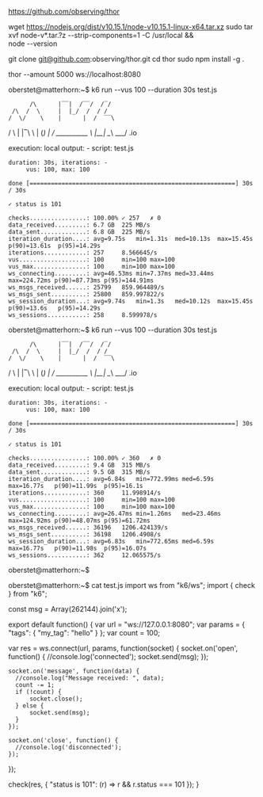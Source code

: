 
https://github.com/observing/thor

wget https://nodejs.org/dist/v10.15.1/node-v10.15.1-linux-x64.tar.xz
sudo tar xvf node-v*.tar.?z --strip-components=1 -C /usr/local && \
node --version


git clone git@github.com:observing/thor.git
cd thor
sudo npm install -g .


thor --amount 5000 ws://localhost:8080







oberstet@matterhorn:~$ k6 run --vus 100 --duration 30s test.js 

          /\      |‾‾|  /‾‾/  /‾/   
     /\  /  \     |  |_/  /  / /    
    /  \/    \    |      |  /  ‾‾\  
   /          \   |  |‾\  \ | (_) | 
  / __________ \  |__|  \__\ \___/ .io

  execution: local
     output: -
     script: test.js

    duration: 30s, iterations: -
         vus: 100, max: 100

    done [==========================================================] 30s / 30s

    ✓ status is 101

    checks................: 100.00% ✓ 257   ✗ 0    
    data_received.........: 6.7 GB  225 MB/s
    data_sent.............: 6.8 GB  225 MB/s
    iteration_duration....: avg=9.75s   min=1.31s  med=10.13s  max=15.45s   p(90)=13.61s  p(95)=14.29s  
    iterations............: 257     8.566645/s
    vus...................: 100     min=100 max=100
    vus_max...............: 100     min=100 max=100
    ws_connecting.........: avg=46.53ms min=7.37ms med=33.44ms max=224.72ms p(90)=87.73ms p(95)=144.91ms
    ws_msgs_received......: 25799   859.964489/s
    ws_msgs_sent..........: 25800   859.997822/s
    ws_session_duration...: avg=9.74s   min=1.3s   med=10.12s  max=15.45s   p(90)=13.6s   p(95)=14.29s  
    ws_sessions...........: 258     8.599978/s

oberstet@matterhorn:~$ k6 run --vus 100 --duration 30s test.js 

          /\      |‾‾|  /‾‾/  /‾/   
     /\  /  \     |  |_/  /  / /    
    /  \/    \    |      |  /  ‾‾\  
   /          \   |  |‾\  \ | (_) | 
  / __________ \  |__|  \__\ \___/ .io

  execution: local
     output: -
     script: test.js

    duration: 30s, iterations: -
         vus: 100, max: 100

    done [==========================================================] 30s / 30s

    ✓ status is 101

    checks................: 100.00% ✓ 360   ✗ 0    
    data_received.........: 9.4 GB  315 MB/s
    data_sent.............: 9.5 GB  315 MB/s
    iteration_duration....: avg=6.84s   min=772.99ms med=6.59s   max=16.77s   p(90)=11.99s  p(95)=16.1s  
    iterations............: 360     11.998914/s
    vus...................: 100     min=100 max=100
    vus_max...............: 100     min=100 max=100
    ws_connecting.........: avg=26.47ms min=1.26ms   med=23.46ms max=124.92ms p(90)=48.07ms p(95)=61.72ms
    ws_msgs_received......: 36196   1206.424139/s
    ws_msgs_sent..........: 36198   1206.4908/s
    ws_session_duration...: avg=6.83s   min=772.65ms med=6.59s   max=16.77s   p(90)=11.98s  p(95)=16.07s 
    ws_sessions...........: 362     12.065575/s

oberstet@matterhorn:~$ 




oberstet@matterhorn:~$ cat test.js
import ws from "k6/ws";
import { check } from "k6";

const msg = Array(262144).join('x');

export default function() {
  var url = "ws://127.0.0.1:8080";
  var params = { "tags": { "my_tag": "hello" } };
  var count = 100;

  var res = ws.connect(url, params, function(socket) {
    socket.on('open', function() {
      //console.log('connected');
      socket.send(msg);
    });

    socket.on('message', function(data) {
      //console.log("Message received: ", data);
      count -= 1;
      if (!count) {
	      socket.close();
      } else {
	      socket.send(msg);
      }
    });

    socket.on('close', function() {
      //console.log('disconnected');
    });
  });

  check(res, { "status is 101": (r) => r && r.status === 101 });
}

